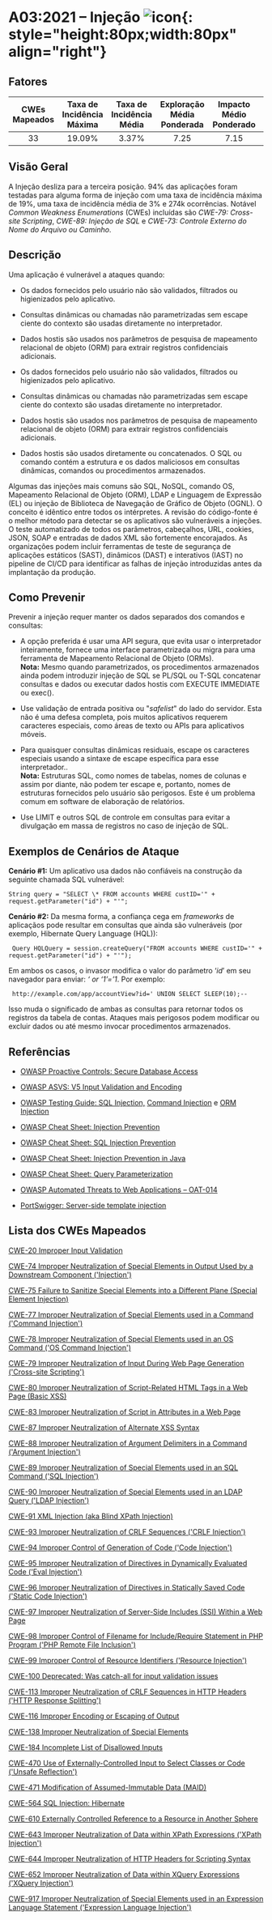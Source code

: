 # A03:2021 – Injeção    ![icon](assets/TOP_10_Icons_Final_Injection.png){: style="height:80px;width:80px" align="right"} 

## Fatores

| CWEs Mapeados | Taxa de Incidência Máxima | Taxa de Incidência Média | Exploração Média Ponderada | Impacto Médio Ponderado | Cobertura Máxima | Cobertura Média | Total de ocorrências | Total de CVEs |
|:-------------:|:-------------------------:|:------------------------:|:--------------------------:|:-----------------------:|:----------------:|:---------------:|:--------------------:|:-------------:|
| 33            | 19.09%                    | 3.37%                    | 7.25                       | 7.15                    | 94.04%           | 47.90%          | 274,228              | 32,078        |

## Visão Geral

A Injeção desliza para a terceira posição. 94% das aplicações foram
testadas para alguma forma de injeção com uma taxa de incidência
máxima de 19%, uma taxa de incidência média de 3% e 274k ocorrências.
Notável _Common Weakness Enumerations_ (CWEs) incluídas são
*CWE-79: Cross-site Scripting*, *CWE-89: Injeção de SQL* e *CWE-73:
Controle Externo do Nome do Arquivo ou Caminho*.

## Descrição 

Uma aplicação é vulnerável a ataques quando:

- Os dados fornecidos pelo usuário não são validados, filtrados
    ou higienizados pelo aplicativo.

- Consultas dinâmicas ou chamadas não parametrizadas sem escape
    ciente do contexto são usadas diretamente no interpretador.

- Dados hostis são usados nos parâmetros de pesquisa de mapeamento
    relacional de objeto (ORM) para extrair registros confidenciais
    adicionais.

- Os dados fornecidos pelo usuário não são validados, filtrados ou
    higienizados pelo aplicativo.

- Consultas dinâmicas ou chamadas não parametrizadas sem escape ciente
    do contexto são usadas diretamente no interpretador.

- Dados hostis são usados nos parâmetros de pesquisa de mapeamento
    relacional de objeto (ORM) para extrair registros confidenciais adicionais.

- Dados hostis são usados diretamente ou concatenados. O SQL ou comando
    contém a estrutura e os dados maliciosos em consultas dinâmicas, comandos
    ou procedimentos armazenados.

Algumas das injeções mais comuns são SQL, NoSQL, comando OS, Mapeamento
Relacional de Objeto (ORM), LDAP e Linguagem de Expressão (EL) ou injeção
de Biblioteca de Navegação de Gráfico de Objeto (OGNL). O conceito é idêntico
entre todos os intérpretes. A revisão do código-fonte é o melhor método para
detectar se os aplicativos são vulneráveis a injeções. O teste automatizado
de todos os parâmetros, cabeçalhos, URL, cookies, JSON, SOAP e entradas
de dados XML são fortemente encorajados. As organizações podem incluir
ferramentas de teste de segurança de aplicações estáticos (SAST), dinâmicos (DAST)
e interativos (IAST) no pipeline de CI/CD para identificar as falhas de injeção
introduzidas antes da implantação da produção.

## Como Prevenir

Prevenir a injeção requer manter os dados separados dos comandos e consultas:

- A opção preferida é usar uma API segura, que evita usar o interpretador
    inteiramente, fornece uma interface parametrizada ou migra para uma
    ferramenta de Mapeamento Relacional de Objeto (ORMs).<br/>
    **Nota:** Mesmo quando parametrizados, os procedimentos armazenados
    ainda podem introduzir injeção de SQL se PL/SQL ou T-SQL concatenar
    consultas e dados ou executar dados hostis com EXECUTE IMMEDIATE ou exec().

- Use validação de entrada positiva ou "_safelist_" do lado do servidor. Esta não
    é uma defesa completa, pois muitos aplicativos requerem caracteres especiais,
    como áreas de texto ou APIs para aplicativos móveis.

- Para quaisquer consultas dinâmicas residuais, escape os caracteres especiais
    usando a sintaxe de escape específica para esse interpretador..<br/>
    **Nota:** Estruturas SQL, como nomes de tabelas, nomes de colunas e assim
    por diante, não podem ter escape e, portanto, nomes de estruturas fornecidos
    pelo usuário são perigosos. Este é um problema comum em software de
    elaboração de relatórios.

- Use LIMIT e outros SQL de controle em consultas para evitar a divulgação em
    massa de registros no caso de injeção de SQL.

## Exemplos de Cenários de Ataque

**Cenário #1:** Um aplicativo usa dados não confiáveis na construção
da seguinte chamada SQL vulnerável:
```
String query = "SELECT \* FROM accounts WHERE custID='" + request.getParameter("id") + "'";
```

**Cenário #2:** Da mesma forma, a confiança cega em _frameworks_ de aplicaçãos
pode resultar em consultas que ainda são vulneráveis
(por exemplo, Hibernate Query Language (HQL)):
```
 Query HQLQuery = session.createQuery("FROM accounts WHERE custID='" + request.getParameter("id") + "'");
```

Em ambos os casos, o invasor modifica o valor do parâmetro ‘_id_’ em seu
navegador para enviar: _‘ or ‘1’=’1_. Por exemplo:
```
 http://example.com/app/accountView?id=' UNION SELECT SLEEP(10);--
```

Isso muda o significado de ambas as consultas para retornar todos os registros da
tabela de contas. Ataques mais perigosos podem modificar ou excluir dados ou até
mesmo invocar procedimentos armazenados.

## Referências

-   [OWASP Proactive Controls: Secure Database Access](https://owasp.org/www-project-proactive-controls/v3/en/c3-secure-database)

-   [OWASP ASVS: V5 Input Validation and Encoding](https://owasp.org/www-project-application-security-verification-standard)

-   [OWASP Testing Guide: SQL Injection,](https://owasp.org/www-project-web-security-testing-guide/latest/4-Web_Application_Security_Testing/07-Input_Validation_Testing/05-Testing_for_SQL_Injection) [Command Injection](https://owasp.org/www-project-web-security-testing-guide/latest/4-Web_Application_Security_Testing/07-Input_Validation_Testing/12-Testing_for_Command_Injection)
    e [ORM Injection](https://owasp.org/www-project-web-security-testing-guide/latest/4-Web_Application_Security_Testing/07-Input_Validation_Testing/05.7-Testing_for_ORM_Injection)

-   [OWASP Cheat Sheet: Injection Prevention](https://cheatsheetseries.owasp.org/cheatsheets/Injection_Prevention_Cheat_Sheet.html)

-   [OWASP Cheat Sheet: SQL Injection Prevention](https://cheatsheetseries.owasp.org/cheatsheets/SQL_Injection_Prevention_Cheat_Sheet.html)

-   [OWASP Cheat Sheet: Injection Prevention in Java](https://cheatsheetseries.owasp.org/cheatsheets/Injection_Prevention_Cheat_Sheet_in_Java.html)

-   [OWASP Cheat Sheet: Query Parameterization](https://cheatsheetseries.owasp.org/cheatsheets/Query_Parameterization_Cheat_Sheet.html)

-   [OWASP Automated Threats to Web Applications – OAT-014](https://owasp.org/www-project-automated-threats-to-web-applications/)

-   [PortSwigger: Server-side template injection](https://portswigger.net/kb/issues/00101080_serversidetemplateinjection)

## Lista dos CWEs Mapeados

[CWE-20 Improper Input Validation](https://cwe.mitre.org/data/definitions/20.html)

[CWE-74 Improper Neutralization of Special Elements in Output Used by a
Downstream Component ('Injection')](https://cwe.mitre.org/data/definitions/74.html)

[CWE-75 Failure to Sanitize Special Elements into a Different Plane
(Special Element Injection)](https://cwe.mitre.org/data/definitions/75.html)

[CWE-77 Improper Neutralization of Special Elements used in a Command
('Command Injection')](https://cwe.mitre.org/data/definitions/77.html)

[CWE-78 Improper Neutralization of Special Elements used in an OS Command
('OS Command Injection')](https://cwe.mitre.org/data/definitions/78.html)

[CWE-79 Improper Neutralization of Input During Web Page Generation
('Cross-site Scripting')](https://cwe.mitre.org/data/definitions/79.html)

[CWE-80 Improper Neutralization of Script-Related HTML Tags in a Web Page
(Basic XSS)](https://cwe.mitre.org/data/definitions/80.html)

[CWE-83 Improper Neutralization of Script in Attributes in a Web Page](https://cwe.mitre.org/data/definitions/83.html)

[CWE-87 Improper Neutralization of Alternate XSS Syntax](https://cwe.mitre.org/data/definitions/87.html)

[CWE-88 Improper Neutralization of Argument Delimiters in a Command ('Argument Injection')](https://cwe.mitre.org/data/definitions/88.html)

[CWE-89 Improper Neutralization of Special Elements used in an SQL Command ('SQL Injection')](https://cwe.mitre.org/data/definitions/89.html)

[CWE-90 Improper Neutralization of Special Elements used in an LDAP Query ('LDAP Injection')](https://cwe.mitre.org/data/definitions/90.html)

[CWE-91 XML Injection (aka Blind XPath Injection)](https://cwe.mitre.org/data/definitions/91.html)

[CWE-93 Improper Neutralization of CRLF Sequences ('CRLF Injection')](https://cwe.mitre.org/data/definitions/93.html)

[CWE-94 Improper Control of Generation of Code ('Code Injection')](https://cwe.mitre.org/data/definitions/94.html)

[CWE-95 Improper Neutralization of Directives in Dynamically Evaluated Code ('Eval Injection')](https://cwe.mitre.org/data/definitions/95.html)

[CWE-96 Improper Neutralization of Directives in Statically Saved Code ('Static Code Injection')](https://cwe.mitre.org/data/definitions/96.html)

[CWE-97 Improper Neutralization of Server-Side Includes (SSI) Within a Web Page](https://cwe.mitre.org/data/definitions/97.html)

[CWE-98 Improper Control of Filename for Include/Require Statement in PHP Program ('PHP Remote File Inclusion')](https://cwe.mitre.org/data/definitions/98.html)

[CWE-99 Improper Control of Resource Identifiers ('Resource Injection')](https://cwe.mitre.org/data/definitions/99.html)

[CWE-100 Deprecated: Was catch-all for input validation issues](https://cwe.mitre.org/data/definitions/100.html)

[CWE-113 Improper Neutralization of CRLF Sequences in HTTP Headers ('HTTP Response Splitting')](https://cwe.mitre.org/data/definitions/113.html)

[CWE-116 Improper Encoding or Escaping of Output](https://cwe.mitre.org/data/definitions/116.html)

[CWE-138 Improper Neutralization of Special Elements](https://cwe.mitre.org/data/definitions/138.html)

[CWE-184 Incomplete List of Disallowed Inputs](https://cwe.mitre.org/data/definitions/184.html)

[CWE-470 Use of Externally-Controlled Input to Select Classes or Code ('Unsafe Reflection')](https://cwe.mitre.org/data/definitions/470.html)

[CWE-471 Modification of Assumed-Immutable Data (MAID)](https://cwe.mitre.org/data/definitions/471.html)

[CWE-564 SQL Injection: Hibernate](https://cwe.mitre.org/data/definitions/564.html)

[CWE-610 Externally Controlled Reference to a Resource in Another Sphere](https://cwe.mitre.org/data/definitions/610.html)

[CWE-643 Improper Neutralization of Data within XPath Expressions ('XPath Injection')](https://cwe.mitre.org/data/definitions/643.html)

[CWE-644 Improper Neutralization of HTTP Headers for Scripting Syntax](https://cwe.mitre.org/data/definitions/644.html)

[CWE-652 Improper Neutralization of Data within XQuery Expressions ('XQuery Injection')](https://cwe.mitre.org/data/definitions/652.html)

[CWE-917 Improper Neutralization of Special Elements used in an Expression Language Statement ('Expression Language Injection')](https://cwe.mitre.org/data/definitions/917.html)
